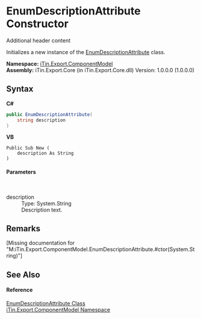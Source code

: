 # EnumDescriptionAttribute Constructor 
Additional header content 

Initializes a new instance of the <a href="T_iTin_Export_ComponentModel_EnumDescriptionAttribute">EnumDescriptionAttribute</a> class.

**Namespace:**&nbsp;<a href="N_iTin_Export_ComponentModel">iTin.Export.ComponentModel</a><br />**Assembly:**&nbsp;iTin.Export.Core (in iTin.Export.Core.dll) Version: 1.0.0.0 (1.0.0.0)

## Syntax

**C#**<br />
``` C#
public EnumDescriptionAttribute(
	string description
)
```

**VB**<br />
``` VB
Public Sub New ( 
	description As String
)
```


#### Parameters
&nbsp;<dl><dt>description</dt><dd>Type: System.String<br />Description text.</dd></dl>

## Remarks
\[Missing <remarks> documentation for "M:iTin.Export.ComponentModel.EnumDescriptionAttribute.#ctor(System.String)"\]

## See Also


#### Reference
<a href="T_iTin_Export_ComponentModel_EnumDescriptionAttribute">EnumDescriptionAttribute Class</a><br /><a href="N_iTin_Export_ComponentModel">iTin.Export.ComponentModel Namespace</a><br />